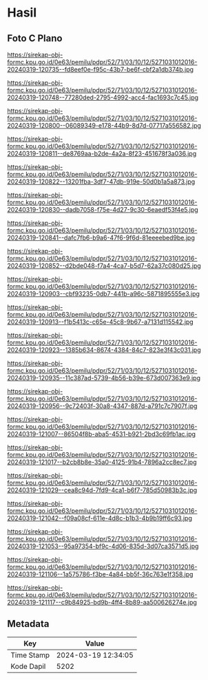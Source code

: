 # Hasil

## Foto C Plano

https://sirekap-obj-formc.kpu.go.id/0e63/pemilu/pdpr/52/71/03/10/12/5271031012016-20240319-120735--fd8eef0e-f95c-43b7-be6f-cbf2a1db374b.jpg

https://sirekap-obj-formc.kpu.go.id/0e63/pemilu/pdpr/52/71/03/10/12/5271031012016-20240319-120748--77280ded-2795-4992-acc4-fac1693c7c45.jpg

https://sirekap-obj-formc.kpu.go.id/0e63/pemilu/pdpr/52/71/03/10/12/5271031012016-20240319-120800--06089349-e178-44b9-8d7d-07717a556582.jpg

https://sirekap-obj-formc.kpu.go.id/0e63/pemilu/pdpr/52/71/03/10/12/5271031012016-20240319-120811--de8769aa-b2de-4a2a-8f23-451678f3a036.jpg

https://sirekap-obj-formc.kpu.go.id/0e63/pemilu/pdpr/52/71/03/10/12/5271031012016-20240319-120822--13201fba-3df7-47db-919e-50d0b1a5a873.jpg

https://sirekap-obj-formc.kpu.go.id/0e63/pemilu/pdpr/52/71/03/10/12/5271031012016-20240319-120830--dadb7058-f75e-4d27-9c30-6eaedf53f4e5.jpg

https://sirekap-obj-formc.kpu.go.id/0e63/pemilu/pdpr/52/71/03/10/12/5271031012016-20240319-120841--dafc7fb6-b9a6-47f6-9f6d-81eeeebed9be.jpg

https://sirekap-obj-formc.kpu.go.id/0e63/pemilu/pdpr/52/71/03/10/12/5271031012016-20240319-120852--d2bde048-f7a4-4ca7-b5d7-62a37c080d25.jpg

https://sirekap-obj-formc.kpu.go.id/0e63/pemilu/pdpr/52/71/03/10/12/5271031012016-20240319-120903--cbf93235-0db7-441b-a96c-5871895555e3.jpg

https://sirekap-obj-formc.kpu.go.id/0e63/pemilu/pdpr/52/71/03/10/12/5271031012016-20240319-120913--f1b5413c-c65e-45c8-9b67-a7131d115542.jpg

https://sirekap-obj-formc.kpu.go.id/0e63/pemilu/pdpr/52/71/03/10/12/5271031012016-20240319-120923--1385b634-8674-4384-84c7-823e3f43c031.jpg

https://sirekap-obj-formc.kpu.go.id/0e63/pemilu/pdpr/52/71/03/10/12/5271031012016-20240319-120935--11c387ad-5739-4b56-b39e-673d007363e9.jpg

https://sirekap-obj-formc.kpu.go.id/0e63/pemilu/pdpr/52/71/03/10/12/5271031012016-20240319-120956--9c72403f-30a8-4347-887d-a791c7c7907f.jpg

https://sirekap-obj-formc.kpu.go.id/0e63/pemilu/pdpr/52/71/03/10/12/5271031012016-20240319-121007--86504f8b-aba5-4531-b921-2bd3c69fb1ac.jpg

https://sirekap-obj-formc.kpu.go.id/0e63/pemilu/pdpr/52/71/03/10/12/5271031012016-20240319-121017--b2cb8b8e-35a0-4125-91b4-7896a2cc8ec7.jpg

https://sirekap-obj-formc.kpu.go.id/0e63/pemilu/pdpr/52/71/03/10/12/5271031012016-20240319-121029--cea8c94d-7fd9-4ca1-b6f7-785d50983b3c.jpg

https://sirekap-obj-formc.kpu.go.id/0e63/pemilu/pdpr/52/71/03/10/12/5271031012016-20240319-121042--f09a08cf-611e-4d8c-b1b3-4b9b19ff6c93.jpg

https://sirekap-obj-formc.kpu.go.id/0e63/pemilu/pdpr/52/71/03/10/12/5271031012016-20240319-121053--95a97354-bf9c-4d06-835d-3d07ca3571d5.jpg

https://sirekap-obj-formc.kpu.go.id/0e63/pemilu/pdpr/52/71/03/10/12/5271031012016-20240319-121106--1a575786-f3be-4a84-bb5f-36c763e1f358.jpg

https://sirekap-obj-formc.kpu.go.id/0e63/pemilu/pdpr/52/71/03/10/12/5271031012016-20240319-121117--c9b84925-bd9b-4ff4-8b89-aa500626274e.jpg


## Metadata

| Key        | Value               |
| ---------- | ------------------- |
| Time Stamp | 2024-03-19 12:34:05 |
| Kode Dapil | 5202                |




